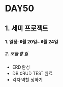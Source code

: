 # DAY50

## 1. 세미 프로젝트

#### 1. 일정: 6월 20일~ 6월 24일
##### 2. 오늘 할 일
* ERD 완성
* DB CRUD TEST 완료
* 각자 역할 정하기 
